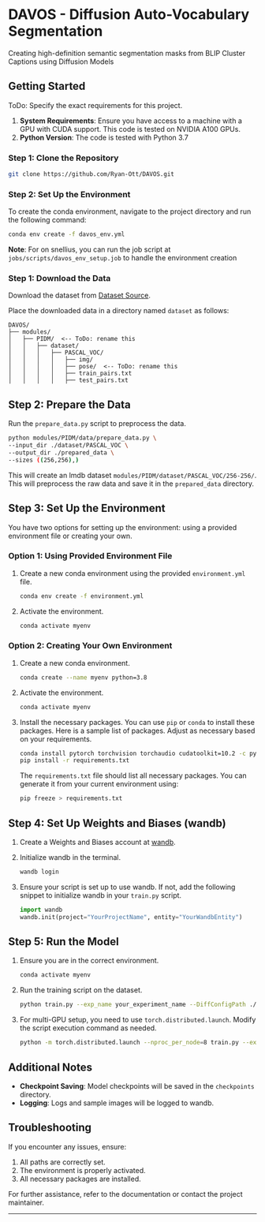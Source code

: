 # DAVOS - Diffusion Auto-Vocabulary Segmentation

Creating high-definition semantic segmentation masks from BLIP Cluster Captions using Diffusion Models

## Getting Started

ToDo: Specify the exact requirements for this project.

1. **System Requirements**: Ensure you have access to a machine with a GPU with CUDA support. This code is tested on NVIDIA A100 GPUs.
2. **Python Version**: The code is tested with Python 3.7

### Step 1: Clone the Repository

```bash
git clone https://github.com/Ryan-Ott/DAVOS.git
```

### Step 2: Set Up the Environment

To create the conda environment, navigate to the project directory and run the following command:

```bash
conda env create -f davos_env.yml
```

**Note**: For on snellius, you can run the job script at `jobs/scripts/davos_env_setup.job` to handle the environment creation

### Step 1: Download the Data

Download the dataset from [Dataset Source](#).

Place the downloaded data in a directory named `dataset` as follows:

```text
DAVOS/
├── modules/
│   ├── PIDM/  <-- ToDo: rename this
│   │   ├── dataset/
│   │   │   ├── PASCAL_VOC/
│   │   │   │   ├── img/
│   │   │   │   ├── pose/  <-- ToDo: rename this
│   │   │   │   ├── train_pairs.txt
│   │   │   │   ├── test_pairs.txt
```

## Step 2: Prepare the Data

Run the `prepare_data.py` script to preprocess the data.

```bash
python modules/PIDM/data/prepare_data.py \
--input_dir ./dataset/PASCAL_VOC \
--output_dir ./prepared_data \
--sizes ((256,256),)
```

This will create an lmdb dataset `modules/PIDM/dataset/PASCAL_VOC/256-256/`.
This will preprocess the raw data and save it in the `prepared_data` directory.

## Step 3: Set Up the Environment

You have two options for setting up the environment: using a provided environment file or creating your own.

### Option 1: Using Provided Environment File

1. Create a new conda environment using the provided `environment.yml` file.

   ```bash
   conda env create -f environment.yml
   ```

2. Activate the environment.

   ```bash
   conda activate myenv
   ```

### Option 2: Creating Your Own Environment

1. Create a new conda environment.

   ```bash
   conda create --name myenv python=3.8
   ```

2. Activate the environment.

   ```bash
   conda activate myenv
   ```

3. Install the necessary packages. You can use `pip` or `conda` to install these packages. Here is a sample list of packages. Adjust as necessary based on your requirements.

   ```bash
   conda install pytorch torchvision torchaudio cudatoolkit=10.2 -c pytorch
   pip install -r requirements.txt
   ```

   The `requirements.txt` file should list all necessary packages. You can generate it from your current environment using:

   ```bash
   pip freeze > requirements.txt
   ```

## Step 4: Set Up Weights and Biases (wandb)

1. Create a Weights and Biases account at [wandb](https://wandb.ai/).
2. Initialize wandb in the terminal.

   ```bash
   wandb login
   ```

3. Ensure your script is set up to use wandb. If not, add the following snippet to initialize wandb in your `train.py` script.

   ```python
   import wandb
   wandb.init(project="YourProjectName", entity="YourWandbEntity")
   ```

## Step 5: Run the Model

1. Ensure you are in the correct environment.

   ```bash
   conda activate myenv
   ```

2. Run the training script on the dataset.

   ```bash
   python train.py --exp_name your_experiment_name --DiffConfigPath ./config/diffusion.conf --DataConfigPath ./config/data.yaml --dataset_path ./prepared_data --save_path ./checkpoints --batch_size 8 --n_gpu 1 --epochs 300
   ```

3. For multi-GPU setup, you need to use `torch.distributed.launch`. Modify the script execution command as needed.

   ```bash
   python -m torch.distributed.launch --nproc_per_node=8 train.py --exp_name your_experiment_name --DiffConfigPath ./config/diffusion.conf --DataConfigPath ./config/data.yaml --dataset_path ./prepared_data --save_path ./checkpoints --batch_size 64 --n_gpu 8 --epochs 300
   ```

## Additional Notes

- **Checkpoint Saving**: Model checkpoints will be saved in the `checkpoints` directory.
- **Logging**: Logs and sample images will be logged to wandb.

## Troubleshooting

If you encounter any issues, ensure:

1. All paths are correctly set.
2. The environment is properly activated.
3. All necessary packages are installed.

For further assistance, refer to the documentation or contact the project maintainer.

---
